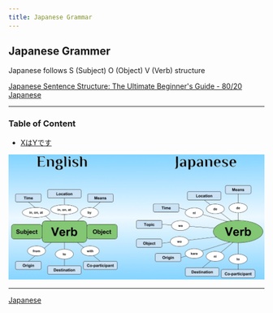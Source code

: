 ```yaml
---
title: Japanese Grammar
---
```


## Japanese Grammer

Japanese follows S (Subject) O (Object) V (Verb) structure

[Japanese Sentence Structure: The Ultimate Beginner's Guide - 80/20 Japanese](https://8020japanese.com/japanese-sentence-structure/)

---

### Table of Content

* [XはYです](X%E3%81%AFY%E3%81%A7%E3%81%99.md)

![Japanese SOV|600](../images/japanese_sov.png)

---

[Japanese](../Japanese.md)